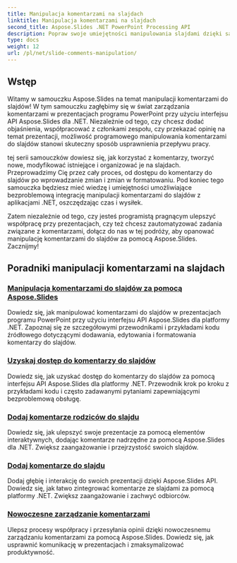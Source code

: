 ```yaml
---
title: Manipulacja komentarzami na slajdach
linktitle: Manipulacja komentarzami na slajdach
second_title: Aspose.Slides .NET PowerPoint Processing API
description: Popraw swoje umiejętności manipulowania slajdami dzięki samouczkom Aspose.Slides na temat manipulacji komentarzami do slajdów. Dowiedz się, jak programowo dodawać, edytować i zarządzać komentarzami w prezentacjach programu PowerPoint przy użyciu platformy .NET.
type: docs
weight: 12
url: /pl/net/slide-comments-manipulation/
---
```


## Wstęp

Witamy w samouczku Aspose.Slides na temat manipulacji komentarzami do slajdów! W tym samouczku zagłębimy się w świat zarządzania komentarzami w prezentacjach programu PowerPoint przy użyciu interfejsu API Aspose.Slides dla .NET. Niezależnie od tego, czy chcesz dodać objaśnienia, współpracować z członkami zespołu, czy przekazać opinię na temat prezentacji, możliwość programowego manipulowania komentarzami do slajdów stanowi skuteczny sposób usprawnienia przepływu pracy.

tej serii samouczków dowiesz się, jak korzystać z komentarzy, tworzyć nowe, modyfikować istniejące i organizować je na slajdach. Przeprowadzimy Cię przez cały proces, od dostępu do komentarzy do slajdów po wprowadzanie zmian i zmian w formatowaniu. Pod koniec tego samouczka będziesz mieć wiedzę i umiejętności umożliwiające bezproblemową integrację manipulacji komentarzami do slajdów z aplikacjami .NET, oszczędzając czas i wysiłek.

Zatem niezależnie od tego, czy jesteś programistą pragnącym ulepszyć współpracę przy prezentacjach, czy też chcesz zautomatyzować zadania związane z komentarzami, dołącz do nas w tej podróży, aby opanować manipulację komentarzami do slajdów za pomocą Aspose.Slides. Zacznijmy!

## Poradniki manipulacji komentarzami na slajdach
### [Manipulacja komentarzami do slajdów za pomocą Aspose.Slides](./slide-comments-manipulation/)
Dowiedz się, jak manipulować komentarzami do slajdów w prezentacjach programu PowerPoint przy użyciu interfejsu API Aspose.Slides dla platformy .NET. Zapoznaj się ze szczegółowymi przewodnikami i przykładami kodu źródłowego dotyczącymi dodawania, edytowania i formatowania komentarzy do slajdów. 
### [Uzyskaj dostęp do komentarzy do slajdów](./access-slide-comments/)
Dowiedz się, jak uzyskać dostęp do komentarzy do slajdów za pomocą interfejsu API Aspose.Slides dla platformy .NET. Przewodnik krok po kroku z przykładami kodu i często zadawanymi pytaniami zapewniającymi bezproblemową obsługę.
### [Dodaj komentarze rodziców do slajdu](./add-parent-comments/)
Dowiedz się, jak ulepszyć swoje prezentacje za pomocą elementów interaktywnych, dodając komentarze nadrzędne za pomocą Aspose.Slides dla .NET. Zwiększ zaangażowanie i przejrzystość swoich slajdów.
### [Dodaj komentarze do slajdu](./add-slide-comments/)
Dodaj głębię i interakcję do swoich prezentacji dzięki Aspose.Slides API. Dowiedz się, jak łatwo zintegrować komentarze ze slajdami za pomocą platformy .NET. Zwiększ zaangażowanie i zachwyć odbiorców.
### [Nowoczesne zarządzanie komentarzami](./modern-comments/)
Ulepsz procesy współpracy i przesyłania opinii dzięki nowoczesnemu zarządzaniu komentarzami za pomocą Aspose.Slides. Dowiedz się, jak usprawnić komunikację w prezentacjach i zmaksymalizować produktywność.